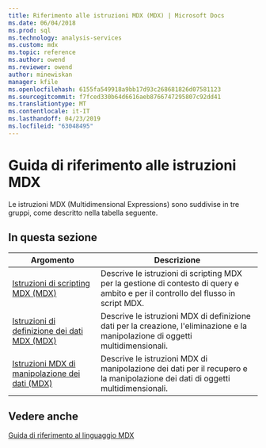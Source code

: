 ```yaml
---
title: Riferimento alle istruzioni MDX (MDX) | Microsoft Docs
ms.date: 06/04/2018
ms.prod: sql
ms.technology: analysis-services
ms.custom: mdx
ms.topic: reference
ms.author: owend
ms.reviewer: owend
author: minewiskan
manager: kfile
ms.openlocfilehash: 6155fa549918a9bb17d93c268681826d07581123
ms.sourcegitcommit: f7fced330b64d6616aeb8766747295807c92dd41
ms.translationtype: MT
ms.contentlocale: it-IT
ms.lasthandoff: 04/23/2019
ms.locfileid: "63048495"
---
```

# <a name="mdx-statement-reference-mdx"></a>Guida di riferimento alle istruzioni MDX


  Le istruzioni MDX (Multidimensional Expressions) sono suddivise in tre gruppi, come descritto nella tabella seguente.  
  
## <a name="in-this-section"></a>In questa sezione  
  
|Argomento|Descrizione|  
|-----------|-----------------|  
|[Istruzioni di scripting MDX &#40;MDX&#41;](../mdx/mdx-scripting-statements-mdx.md)|Descrive le istruzioni di scripting MDX per la gestione di contesto di query e ambito e per il controllo del flusso in script MDX.|  
|[Istruzioni di definizione dei dati MDX &#40;MDX&#41;](../mdx/mdx-data-definition-statements-mdx.md)|Descrive le istruzioni MDX di definizione dati per la creazione, l'eliminazione e la manipolazione di oggetti multidimensionali.|  
|[Istruzioni MDX di manipolazione dei dati &#40;MDX&#41;](../mdx/mdx-data-manipulation-statements-mdx.md)|Descrive le istruzioni MDX di manipolazione dei dati per il recupero e la manipolazione dei dati di oggetti multidimensionali.|  
  
## <a name="see-also"></a>Vedere anche  
 [Guida di riferimento al linguaggio MDX](../mdx/mdx-language-reference-mdx.md)  
  
  
